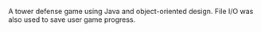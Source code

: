 A tower defense game using Java and object-oriented design. File I/O was also used to save user game progress. 
